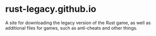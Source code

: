 # rust-legacy.github.io
 A site for downloading the legacy version of the Rust game, as well as additional files for games, such as anti-cheats and other things.

